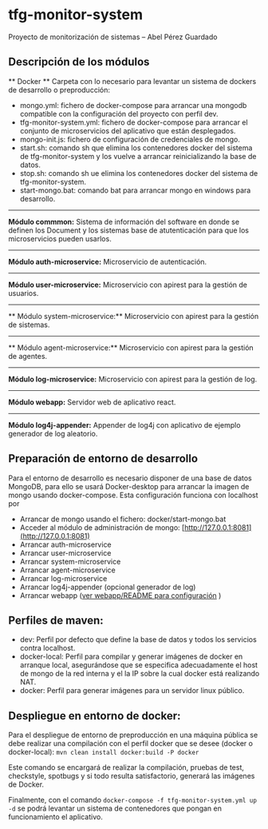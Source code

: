 # tfg-monitor-system
Proyecto de monitorización de sistemas – Abel Pérez Guardado

## Descripción de los módulos

** Docker **
Carpeta con lo necesario para levantar un sistema de dockers de desarrollo o preproducción:
* mongo.yml: fichero de docker-compose para arrancar una mongodb compatible con la configuración del proyecto con perfil
dev.
* tfg-monitor-system.yml: fichero de docker-compose para arrancar el conjunto de microservicios del aplicativo que están
desplegados.
* mongo-init.js: fichero de configuración de credenciales de mongo.
* start.sh: comando sh que elimina los contenedores docker del sistema de tfg-monitor-system y los vuelve a arrancar 
reinicializando la base de datos.
* stop.sh: comando sh ue elimina los contenedores docker del sistema de tfg-monitor-system.
* start-mongo.bat: comando bat para arrancar mongo en windows para desarrollo.

***

**Módulo commmon:**
Sistema de información del software en donde se definen los Document y los sistemas base de atutenticación para que los
microservicios pueden usarlos.

***

**Módulo auth-microservice:** 
Microservicio de autenticación.

***

**Módulo user-microservice:**
Microservicio con apirest para la gestión de usuarios.

***

** Módulo system-microservice:**
Microservicio con apirest para la gestión de sistemas.

***

** Módulo agent-microservice:**
Microservicio con apirest para la gestión de agentes.

***

**Módulo log-microservice:**
Microservicio con apirest para la gestión de log.

***

**Módulo webapp:**
Servidor web de aplicativo react.

***

**Módulo log4j-appender:**
Appender de log4j con aplicativo de ejemplo generador de log aleatorio.


## Preparación de entorno de desarrollo

Para el entorno de desarrollo es necesario disponer de una base de datos MongoDB, para ello se usará Docker-desktop para
arrancar la imagen de mongo usando docker-compose. Esta configuración funciona con localhost por

- Arrancar de mongo usando el fichero: docker/start-mongo.bat
- Acceder al módulo de administración de mongo: [http://127.0.0.1:8081](http://127.0.0.1:8081)
- Arrancar auth-microservice
- Arrancar user-microservice
- Arrancar system-microservice
- Arrancar agent-microservice
- Arrancar log-microservice
- Arrancar log4j-appender (opcional generador de log)
- Arrancar webapp ([ver webapp/README para configuración](./webapp/README.md) )

## Perfiles de maven:
* dev: Perfil por defecto que define la base de datos y todos los servicios contra localhost.
* docker-local: Perfil para compilar y generar imágenes de docker en arranque local, asegurándose que se especifica adecuadamente
el host de mongo de la red interna y el la IP sobre la cual docker está realizando NAT.
* docker: Perfil para generar imágenes para un servidor linux público.


## Despliegue en entorno de docker:
Para el despliegue de entorno de preproducción en una máquina pública se debe realizar una compilación con el perfil docker 
que se desee (docker o docker-local):  `mvn clean install docker:build -P docker`  

Este comando se encargará de realizar la compilación, pruebas de test, checkstyle, spotbugs y si todo resulta satisfactorio,
generará las imágenes de Docker.

Finalmente, con el comando `docker-compose -f tfg-monitor-system.yml up -d` se podrá levantar un sistema de contenedores
que pongan en funcionamiento el aplicativo. 

